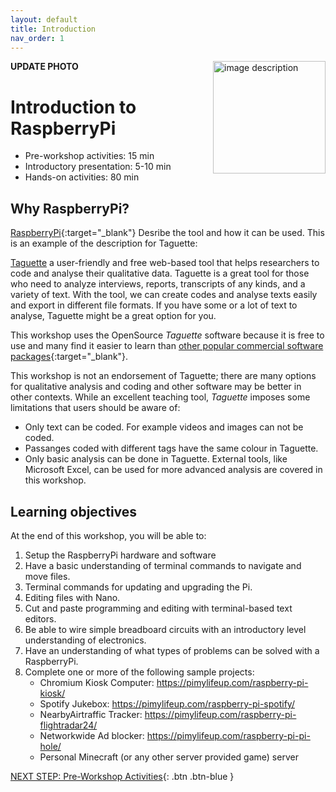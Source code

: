 ```yaml
---
layout: default
title: Introduction 
nav_order: 1
---
```

**UPDATE PHOTO**
<img src="images/WORKSHOP-LOGO-HERE.png" style="float:right;width:180px;" alt="image description">

# Introduction to RaspberryPi

- Pre-workshop activities: 15 min 
- Introductory presentation: 5-10 min
- Hands-on activities: 80 min

## Why RaspberryPi? 

[RaspberryPi](https://TOOL-URL-HERE.org/){:target="_blank"} Desribe the tool and how it can be used. This is an example of the description for Taguette:

[Taguette](https://taguette.org/) a user-friendly and free web-based tool that helps researchers to code and analyse their qualitative data. Taguette is a great tool for those who need to analyze interviews, reports, transcripts of any kinds, and a variety of text. With the tool, we can create codes and analyse texts easily and export in different file formats. If you have some or a lot of text to analyse, Taguette might be a great option for you.

This workshop uses the OpenSource _Taguette_ software because it is free to use and many find it easier to learn than [other popular commercial software packages](https://en.wikipedia.org/wiki/Computer-assisted_qualitative_data_analysis_software){:target="_blank"}. 

This workshop is not an endorsement of Taguette; there are many options for qualitative analysis and coding and other software may be better in other contexts. While an excellent teaching tool, _Taguette_ imposes some limitations that users should be aware of:

- Only text can be coded. For example videos and images can not be coded.
- Passanges coded with different tags have the same colour in Taguette. 
- Only basic analysis can be done in Taguette. External tools, like Microsoft Excel, can be used for more advanced analysis are covered in this workshop.

## Learning objectives

At the end of this workshop, you will be able to:

1. Setup the RaspberryPi hardware and software 
2. Have a basic understanding of terminal commands to navigate and move files.
3. Terminal commands for updating and upgrading the Pi. 
4. Editing files with Nano.
5. Cut and paste programming and editing with terminal-based text editors.
6. Be able to wire simple breadboard circuits with an introductory level understanding of electronics.
7. Have an understanding of what types of problems can be solved with a RaspberryPi.
9. Complete one or more of the following sample projects:
   - Chromium Kiosk Computer: https://pimylifeup.com/raspberry-pi-kiosk/
   - Spotify Jukebox: https://pimylifeup.com/raspberry-pi-spotify/
   - NearbyAirtraffic Tracker: https://pimylifeup.com/raspberry-pi-flightradar24/
   - Networkwide Ad blocker: https://pimylifeup.com/raspberry-pi-pi-hole/
   - Personal Minecraft (or any other server provided game) server

 
[NEXT STEP: Pre-Workshop Activities](pre-workshop.html){: .btn .btn-blue }
